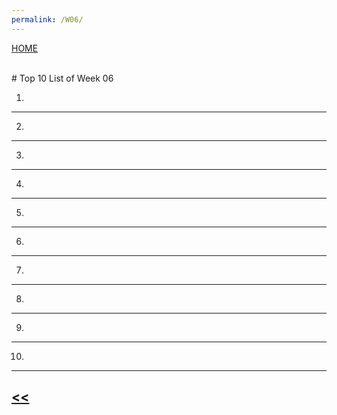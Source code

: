 ```yaml
---
permalink: /W06/
---
```

[HOME](../)

<br>
# Top 10 List of Week 06

1. 
* * *
2. 
* * *
3. 
* * *
4. 
* * *
5. 
* * *
6. 
* * *
7. 
* * *
8. 
* * *
9. 
* * *
10. 
* * *

## [<<](../)
